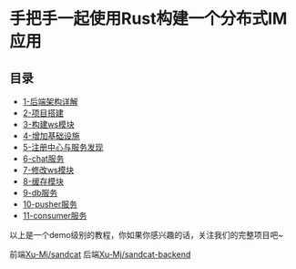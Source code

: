 # 手把手一起使用Rust构建一个分布式IM应用
## 目录

- [1-后端架构详解](doc/1-后端架构详解.md)
- [2-项目搭建](doc/2-项目搭建.md)
- [3-构建ws模块](doc/3-构建ws模块.md)
- [4-增加基础设施](doc/4-增加基础设施.md)
- [5-注册中心与服务发现](doc/5-注册中心与服务发现.md)
- [6-chat服务](doc/6-chat服务.md)
- [7-修改ws模块](doc/7-修改ws模块.md)
- [8-缓存模块](doc/8-缓存模块.md)
- [9-db服务](doc/9-db服务.md)
- [10-pusher服务](doc/10-pusher服务.md)
- [11-consumer服务](doc/11-consumer服务.md)

以上是一个demo级别的教程，你如果你感兴趣的话，关注我们的完整项目吧~

前端[Xu-Mj/sandcat](https://github.com/Xu-Mj/sandcat)
后端[Xu-Mj/sandcat-backend](https://github.com/Xu-Mj/sandcat-backend)
